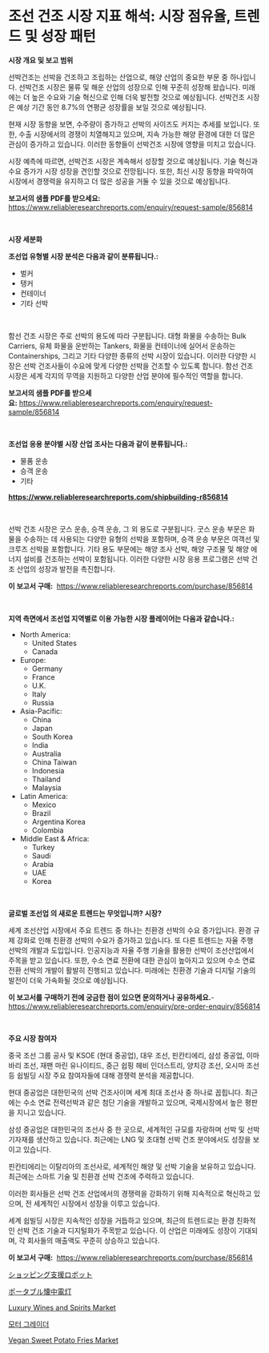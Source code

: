 <p><h1>조선 건조 시장 지표 해석: 시장 점유율, 트렌드 및 성장 패턴</h1></p><p><strong>시장 개요 및 보고 범위</strong></p>
<p><p>선박건조는 선박을 건조하고 조립하는 산업으로, 해양 산업의 중요한 부문 중 하나입니다. 선박건조 시장은 물류 및 해운 산업의 성장으로 인해 꾸준히 성장해 왔습니다. 미래에는 더 높은 수요와 기술 혁신으로 인해 더욱 발전할 것으로 예상됩니다. 선박건조 시장은 예상 기간 동안 8.7%의 연평균 성장률을 보일 것으로 예상됩니다.</p><p>현재 시장 동향을 보면, 수주량이 증가하고 선박의 사이즈도 커지는 추세를 보입니다. 또한, 수출 시장에서의 경쟁이 치열해지고 있으며, 지속 가능한 해양 환경에 대한 더 많은 관심이 증가하고 있습니다. 이러한 동향들이 선박건조 시장에 영향을 미치고 있습니다.</p><p>시장 예측에 따르면, 선박건조 시장은 계속해서 성장할 것으로 예상됩니다. 기술 혁신과 수요 증가가 시장 성장을 견인할 것으로 전망됩니다. 또한, 최신 시장 동향을 파악하여 시장에서 경쟁력을 유지하고 더 많은 성공을 거둘 수 있을 것으로 예상됩니다.</p></p>
<p><strong>보고서의 샘플 PDF를 받으세요:</strong> <a href="https://www.reliableresearchreports.com/enquiry/request-sample/856814">https://www.reliableresearchreports.com/enquiry/request-sample/856814</a></p>
<p>&nbsp;</p>
<p><strong>시장 세분화</strong></p>
<p><strong>조선업 유형별 시장 분석은 다음과 같이 분류됩니다.:</strong></p>
<p><ul><li>벌커</li><li>탱커</li><li>컨테이너</li><li>기타 선박</li></ul></p>
<p>&nbsp;</p>
<p><p>함선 건조 시장은 주로 선박의 용도에 따라 구분됩니다. 대형 화물을 수송하는 Bulk Carriers, 유체 화물을 운반하는 Tankers, 화물을 컨테이너에 실어서 운송하는 Containerships, 그리고 기타 다양한 종류의 선박 시장이 있습니다. 이러한 다양한 시장은 선박 건조사들이 수요에 맞게 다양한 선박을 건조할 수 있도록 합니다. 함선 건조 시장은 세계 각지의 무역을 지원하고 다양한 산업 분야에 필수적인 역할을 합니다.</p></p>
<p><strong>보고서의 샘플 PDF를 받으세요:</strong>&nbsp;<a href="https://www.reliableresearchreports.com/enquiry/request-sample/856814">https://www.reliableresearchreports.com/enquiry/request-sample/856814</a></p>
<p>&nbsp;</p>
<p><strong> 조선업 응용 분야별 시장 산업 조사는 다음과 같이 분류됩니다.:</strong></p>
<p><ul><li>물품 운송</li><li>승객 운송</li><li>기타</li></ul></p>
<p><strong><a href="https://www.reliableresearchreports.com/shipbuilding-r856814">https://www.reliableresearchreports.com/shipbuilding-r856814</a></strong></p>
<p>&nbsp;</p>
<p><p>선박 건조 시장은 굿스 운송, 승객 운송, 그 외 용도로 구분됩니다. 굿스 운송 부문은 화물을 수송하는 데 사용되는 다양한 유형의 선박을 포함하며, 승객 운송 부문은 여객선 및 크루즈 선박을 포함합니다. 기타 용도 부문에는 해양 조사 선박, 해양 구조물 및 해양 에너지 설비를 건조하는 선박이 포함됩니다. 이러한 다양한 시장 응용 프로그램은 선박 건조 산업의 성장과 발전을 촉진합니다.</p></p>
<p><strong>이 보고서 구매:</strong>&nbsp; <a href="https://www.reliableresearchreports.com/purchase/856814">https://www.reliableresearchreports.com/purchase/856814</a></p>
<p>&nbsp;</p>
<p><strong>지역 측면에서 조선업 지역별로 이용 가능한 시장 플레이어는 다음과 같습니다.:</strong></p>
<p><ul>
    <li>
        North America:
        <ul>
            <li>United States</li>
            <li>Canada</li>
        </ul>
    </li>
    <li>
        Europe:
        <ul>
            <li>Germany</li>
            <li>France</li>
            <li>U.K.</li>
            <li>Italy</li>
            <li>Russia</li>
        </ul>
    </li>
    <li>
        Asia-Pacific:
        <ul>
            <li>China</li>
            <li>Japan</li>
            <li>South Korea</li>
            <li>India</li>
            <li>Australia</li>
            <li>China Taiwan</li>
            <li>Indonesia</li>
            <li>Thailand</li>
            <li>Malaysia</li>
        </ul>
    </li>
    <li>
        Latin America:
        <ul>
            <li>Mexico</li>
            <li>Brazil</li>
            <li>Argentina Korea</li>
            <li>Colombia</li>
        </ul>
    </li>
    <li>
        Middle East & Africa:
        <ul>
            <li>Turkey</li>
            <li>Saudi</li>
            <li>Arabia</li>
            <li>UAE</li>
            <li>Korea</li>
        </ul>
    </li>
    </ul></p>
<p>&nbsp;</p>
<p><strong>글로벌 조선업 의 새로운 트렌드는 무엇입니까? 시장?</strong></p>
<p><p>세계 조선산업 시장에서 주요 트렌드 중 하나는 친환경 선박의 수요 증가입니다. 환경 규제 강화로 인해 친환경 선박의 수요가 증가하고 있습니다. 또 다른 트렌드는 자율 주행 선박의 개발과 도입입니다. 인공지능과 자율 주행 기술을 활용한 선박이 조선산업에서 주목을 받고 있습니다. 또한, 수소 연료 전환에 대한 관심이 높아지고 있으며 수소 연료 전환 선박의 개발이 활발히 진행되고 있습니다. 미래에는 친환경 기술과 디지털 기술의 발전이 더욱 가속화될 것으로 예상됩니다.</p></p>
<p><strong>이 보고서를 구매하기 전에 궁금한 점이 있으면 문의하거나 공유하세요.</strong>- <a href="https://www.reliableresearchreports.com/enquiry/pre-order-enquiry/856814">https://www.reliableresearchreports.com/enquiry/pre-order-enquiry/856814</a></p>
<p>&nbsp;</p>
<p><strong>주요 시장 참여자</strong></p>
<p><p>중국 조선 그룹 공사 및 KSOE (현대 중공업), 대우 조선, 핀칸티에리, 삼성 중공업, 이마바리 조선, 재팬 마린 유나이티드, 중근 쉽핑 헤비 인더스트리, 양치강 조선, 오시마 조선 등 쉽빌딩 시장 주요 참여자들에 대해 경쟁력 분석을 제공합니다. </p><p>현대 중공업은 대한민국의 선박 건조사이며 세계 최대 조선사 중 하나로 꼽힙니다. 최근에는 수소 연료 전력선박과 같은 첨단 기술을 개발하고 있으며, 국제시장에서 높은 평판을 지니고 있습니다. </p><p>삼성 중공업은 대한민국의 조선사 중 한 곳으로, 세계적인 규모를 자랑하며 선박 및 선박기자재를 생산하고 있습니다. 최근에는 LNG 및 초대형 선박 건조 분야에서도 성장을 보이고 있습니다.</p><p>핀칸티에리는 이탈리아의 조선사로, 세계적인 해양 및 선박 기술을 보유하고 있습니다. 최근에는 스마트 기술 및 친환경 선박 건조에 주력하고 있습니다. </p><p>이러한 회사들은 선박 건조 산업에서의 경쟁력을 강화하기 위해 지속적으로 혁신하고 있으며, 전 세계적인 시장에서 성장을 이루고 있습니다. </p><p>세계 쉽빌딩 시장은 지속적인 성장을 거듭하고 있으며, 최근의 트렌드로는 환경 친화적인 선박 건조 기술과 디지털화가 주목받고 있습니다. 이 산업은 미래에도 성장이 기대되며, 각 회사들의 매출액도 꾸준히 상승하고 있습니다.</p></p>
<p><strong>이 보고서 구매:</strong>&nbsp;&nbsp;<a href="https://www.reliableresearchreports.com/purchase/856814">https://www.reliableresearchreports.com/purchase/856814</a></p>
<p><p><a href="https://github.com/NashBeahan2023/Market-Research-Report-List-1/blob/main/770414818256.md">ショッピング支援ロボット</a></p><p><a href="https://github.com/ppmazlotr77499/Market-Research-Report-List-1/blob/main/677202518257.md">ポータブル懐中電灯</a></p><p><a href="https://github.com/nicoletavirag/Market-Research-Report-List-2/blob/main/luxury-wines-and-spirits-market.md">Luxury Wines and Spirits Market</a></p><p><a href="https://github.com/royErdmtyan906778/Market-Research-Report-List-1/blob/main/993976316746.md">모터 그레이더</a></p><p><a href="https://github.com/redneck06/Market-Research-Report-List-2/blob/main/vegan-sweet-potato-fries-market.md">Vegan Sweet Potato Fries Market</a></p></p>